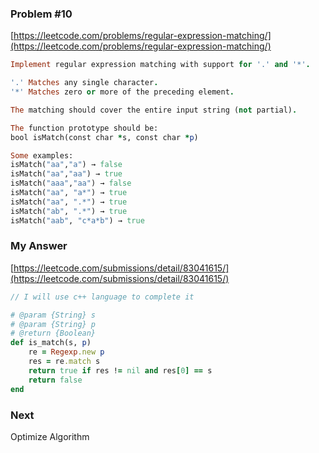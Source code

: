 ### Problem #10
[https://leetcode.com/problems/regular-expression-matching/](https://leetcode.com/problems/regular-expression-matching/)

```ruby
Implement regular expression matching with support for '.' and '*'.

'.' Matches any single character.
'*' Matches zero or more of the preceding element.

The matching should cover the entire input string (not partial).

The function prototype should be:
bool isMatch(const char *s, const char *p)

Some examples:
isMatch("aa","a") → false
isMatch("aa","aa") → true
isMatch("aaa","aa") → false
isMatch("aa", "a*") → true
isMatch("aa", ".*") → true
isMatch("ab", ".*") → true
isMatch("aab", "c*a*b") → true
```

### My Answer
[https://leetcode.com/submissions/detail/83041615/](https://leetcode.com/submissions/detail/83041615/)

```c++
// I will use c++ language to complete it

```

```ruby
# @param {String} s
# @param {String} p
# @return {Boolean}
def is_match(s, p)
    re = Regexp.new p
    res = re.match s
    return true if res != nil and res[0] == s
    return false
end
```

### Next

Optimize Algorithm
